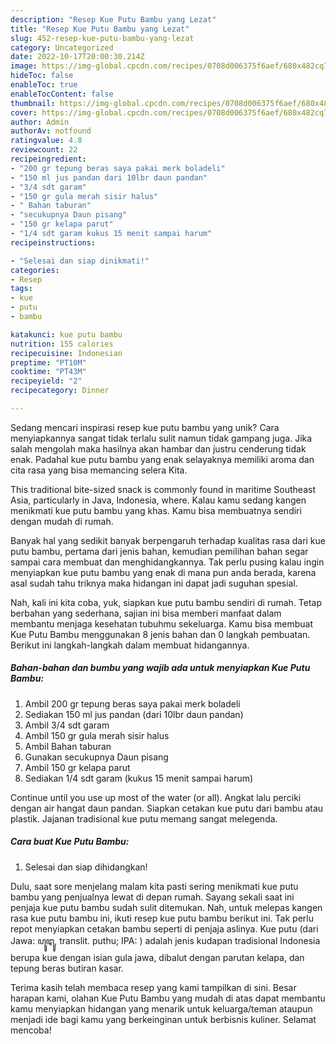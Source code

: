 ```yaml
---
description: "Resep Kue Putu Bambu yang Lezat"
title: "Resep Kue Putu Bambu yang Lezat"
slug: 452-resep-kue-putu-bambu-yang-lezat
category: Uncategorized
date: 2022-10-17T20:00:30.214Z
image: https://img-global.cpcdn.com/recipes/0708d006375f6aef/680x482cq70/kue-putu-bambu-foto-resep-utama.jpg
hideToc: false
enableToc: true
enableTocContent: false
thumbnail: https://img-global.cpcdn.com/recipes/0708d006375f6aef/680x482cq70/kue-putu-bambu-foto-resep-utama.jpg
cover: https://img-global.cpcdn.com/recipes/0708d006375f6aef/680x482cq70/kue-putu-bambu-foto-resep-utama.jpg
author: Admin
authorAv: notfound
ratingvalue: 4.8
reviewcount: 22
recipeingredient:
- "200 gr tepung beras saya pakai merk boladeli"
- "150 ml jus pandan dari 10lbr daun pandan"
- "3/4 sdt garam"
- "150 gr gula merah sisir halus"
- " Bahan taburan"
- "secukupnya Daun pisang"
- "150 gr kelapa parut"
- "1/4 sdt garam kukus 15 menit sampai harum"
recipeinstructions:

- "Selesai dan siap dinikmati!"
categories:
- Resep
tags:
- kue
- putu
- bambu

katakunci: kue putu bambu 
nutrition: 155 calories
recipecuisine: Indonesian
preptime: "PT10M"
cooktime: "PT43M"
recipeyield: "2"
recipecategory: Dinner

---
```





Sedang mencari inspirasi resep kue putu bambu yang unik? Cara menyiapkannya sangat tidak terlalu sulit namun tidak gampang juga. Jika salah mengolah maka hasilnya akan hambar dan justru cenderung tidak enak. Padahal kue putu bambu yang enak selayaknya memiliki aroma dan cita rasa yang bisa memancing selera Kita.





This traditional bite-sized snack is commonly found in maritime Southeast Asia, particularly in Java, Indonesia, where. Kalau kamu sedang kangen menikmati kue putu bambu yang khas. Kamu bisa membuatnya sendiri dengan mudah di rumah.

Banyak hal yang sedikit banyak berpengaruh terhadap kualitas rasa dari kue putu bambu, pertama dari jenis bahan, kemudian pemilihan bahan segar sampai cara membuat dan menghidangkannya. Tak perlu pusing kalau ingin menyiapkan kue putu bambu yang enak di mana pun anda berada, karena asal sudah tahu triknya maka hidangan ini dapat jadi suguhan spesial.






Nah, kali ini kita coba, yuk, siapkan kue putu bambu sendiri di rumah. Tetap berbahan yang sederhana, sajian ini bisa memberi manfaat dalam membantu menjaga kesehatan tubuhmu sekeluarga. Kamu bisa membuat Kue Putu Bambu menggunakan 8 jenis bahan dan 0 langkah pembuatan. Berikut ini langkah-langkah dalam membuat hidangannya.

<!--inarticleads1-->

##### Bahan-bahan dan bumbu yang wajib ada untuk menyiapkan Kue Putu Bambu:

1. Ambil 200 gr tepung beras saya pakai merk boladeli
1. Sediakan 150 ml jus pandan (dari 10lbr daun pandan)
1. Ambil 3/4 sdt garam
1. Ambil 150 gr gula merah sisir halus
1. Ambil  Bahan taburan
1. Gunakan secukupnya Daun pisang
1. Ambil 150 gr kelapa parut
1. Sediakan 1/4 sdt garam (kukus 15 menit sampai harum)


Continue until you use up most of the water (or all). Angkat lalu perciki dengan air hangat daun pandan. Siapkan cetakan kue putu dari bambu atau plastik. Jajanan tradisional kue putu memang sangat melegenda. 

<!--inarticleads2-->

##### Cara buat Kue Putu Bambu:


1. Selesai dan siap dihidangkan!

Dulu, saat sore menjelang malam kita pasti sering menikmati kue putu bambu yang penjualnya lewat di depan rumah. Sayang sekali saat ini penjaja kue putu bambu sudah sulit ditemukan. Nah, untuk melepas kangen rasa kue putu bambu ini, ikuti resep kue putu bambu berikut ini. Tak perlu repot menyiapkan cetakan bambu seperti di penjaja aslinya. Kue putu (dari Jawa: ꦥꦸꦛꦸ, translit. puthu; IPA: ) adalah jenis kudapan tradisional Indonesia berupa kue dengan isian gula jawa, dibalut dengan parutan kelapa, dan tepung beras butiran kasar. 

Terima kasih telah membaca resep yang kami tampilkan di sini. Besar harapan kami, olahan Kue Putu Bambu yang mudah di atas dapat membantu kamu menyiapkan hidangan yang menarik untuk keluarga/teman ataupun menjadi ide bagi kamu yang berkeinginan untuk berbisnis kuliner. Selamat mencoba!
